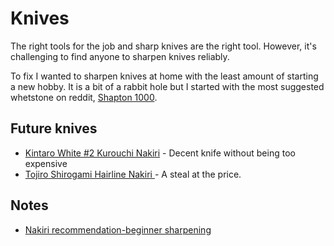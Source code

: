 # Knives

The right tools for the job and sharp knives are the right tool. However, it's challenging to find anyone to sharpen knives reliably.

To fix I wanted to sharpen knives at home with the least amount of starting a new hobby. It is a bit of a rabbit hole but I started with the most suggested whetstone on reddit, [Shapton 1000](https://www.amazon.com/gp/product/B001TPFT0G/).

## Future knives

* [Kintaro White #2 Kurouchi Nakiri](https://mtckitchen.com/kintaro-white-2-kurouchi-nakiri-165mm-6-5/) - Decent knife without being too expensive
* [Tojiro Shirogami Hairline Nakiri ](https://www.chefknivestogo.com/toshhalina16.html) - A steal at the price.

## Notes

* [Nakiri recommendation-beginner sharpening](https://www.reddit.com/r/chefknives/comments/i0mjk2/nakiri_recommendationbeginner_sharpening/)
